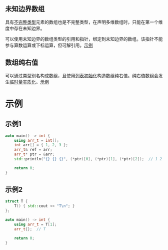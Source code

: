 ## 未知边界数组

具有[不完整类型]()元素的数组也是不完整类型，在声明多维数组时，只能在第一个维度中存在未知边界。

可以使用未知边界的数组类型的引用和指针，绑定到未知边界的数组。该指针不能参与算数运算或下标运算，但可解引用。[示例](#示例1)

## 数组纯右值

可以通过类型别名构成数组，且使用[列表初始化]()构造数组纯右值。纯右值数组会发生[临时量实质化]()。[示例](#示例2)

# 示例

## 示例1

```cpp
auto main() -> int {
	using arr_t = int[];
	int arr[] = { 1, 2, 3 };
	arr_t& ref = arr;
	arr_t* ptr = &arr;
	std::println("{} {} {}", (*ptr)[0], (*ptr)[1], (*ptr)[2]);	// 1 2 3

	return 0;
}
```

## 示例2

```cpp
struct T {
    T() { std::cout << "T\n"; }
};

auto main() -> int {
    using arr_t = T[1];
    arr_t{};  // T

    return 0;
}
```

